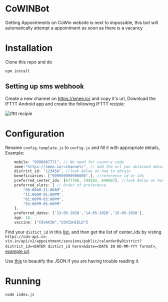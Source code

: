 # CoWINBot
Getting Appointments on CoWin website is next to impossible, this bot will automatically attempt a appointment as soon as there is a vacancy

# Installation

Clone this repo and do
```
npm install
```

## Setting up sms webhook
Create a new channel on https://smee.io/ and copy it's url,
Download the IFTTT Android app and create the following IFTTT recipie:

![ifttt recipie](https://i.ibb.co/Ry4JRhL/ifttt.png)


# Configuration
Rename `config.template.js` to `config.js` and fill it with appropriate details, Example:
```js
    mobile: "9998887771", // No need for country code
    smee:"https://smee.io/<channel>", // add the url you obtained above
    district_id: "123456", //look Below on how to obtain
    beneficiaries: ["999999999990000",], //reference id or ids
    preferred_center_ids: [677760, 744202, 640667], //look Below on how to obtain
    preferred_slots: [ // Order of preference 
        "09:00AM-11:00AM",
        "11:00AM-01:00PM",
        "01:00PM-03:00PM",
        "03:00PM-05:00PM"
    ],
    preferred_dates: ['13-05-2020','14-05-2020','15-05-2020'],
    age: 18,
    vaccine: ["COVAXIN","COVISHIELD"]
```
Find your `distict_id` in this [list](https://gist.github.com/90a7ac6608d318aef0af5284d875b129), and then get the list of center_ids by visting `https://cdn-api.co-vin.in/api/v2/appointment/sessions/public/calendarByDistrict?district_id=<ENTER distict_id here>&date=<DATE IN DD-MM-YYY format>`, [example url](https://cdn-api.co-vin.in/api/v2/appointment/sessions/public/calendarByDistrict?district_id=1&date=13-05-2021).

Use [this](https://jsonformatter.org/json-pretty-print) to beautify the JSON if you are having trouble reading it.


# Running
```
node index.js
```
